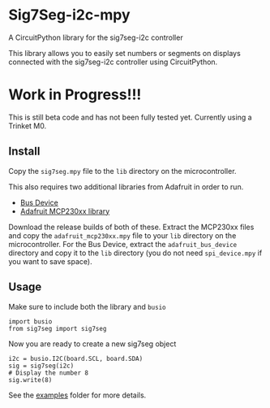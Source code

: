 # Sig7Seg-i2c-mpy
A CircuitPython library for the sig7seg-i2c controller 

This library allows you to easily set numbers or segments on displays connected with the sig7seg-i2c controller using CircuitPython.

# Work in Progress!!!
This is still beta code and has not been fully tested yet. Currently using a Trinket M0.

## Install
Copy the `sig7seg.mpy` file to the `lib` directory on the microcontroller.

This also requires two additional libraries from Adafruit in order to run. 
 * [Bus Device](https://github.com/adafruit/Adafruit_CircuitPython_BusDevice/releases)
 * [Adafruit MCP230xx library](https://github.com/adafruit/Adafruit_CircuitPython_MCP230xx/releases)

Download the release builds of both of these. Extract the MCP230xx files and copy the `adafruit_mcp230xx.mpy` file to your `lib` directory on the microcontroller. For the Bus Device, extract the `adafruit_bus_device` directory and copy it to the `lib` directory (you do not need `spi_device.mpy` if you want to save space).

## Usage

Make sure to include both the library and `busio`
```
import busio
from sig7seg import sig7seg
```

Now you are ready to create a new sig7seg object
```
i2c = busio.I2C(board.SCL, board.SDA)
sig = sig7seg(i2c)
# Display the number 8
sig.write(8)
```
See the [examples](examples) folder for more details.

